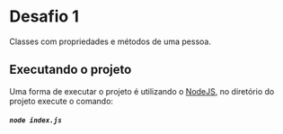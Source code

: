 # Desafio 1

Classes com propriedades e métodos de uma pessoa.

## Executando o projeto

Uma forma de executar o projeto é utilizando o [NodeJS](https://nodejs.org/en/), no diretório do projeto execute o comando:

##### `node index.js`
